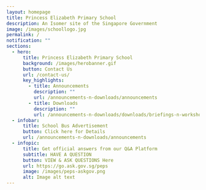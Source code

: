 ```yaml
---
layout: homepage
title: Princess Elizabeth Primary School
description: An Isomer site of the Singapore Government
image: /images/schoollogo.jpg
permalink: /
notification: ""
sections:
  - hero:
      title: Princess Elizabeth Primary School
      background: /images/herobanner.gif
      button: Contact Us
      url: /contact-us/
      key_highlights:
        - title: Announcements
          description: ""
          url: /announcements-n-downloads/announcements
        - title: Downloads
          description: ""
          url: /announcements-n-downloads/downloads/briefings-n-workshops
  - infobar:
      title: School Bus Advertisement
      button: Click here for Details
      url: /announcements-n-downloads/announcements
  - infopic:
      title: Get official answers from our Q&A Platform
      subtitle: HAVE A QUESTION
      button: VIEW & ASK QUESTIONS Here
      url: https://go.ask.gov.sg/peps
      image: /images/peps-askgov.png
      alt: Image alt text
---
```

